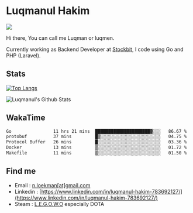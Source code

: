 
# Luqmanul Hakim

![](https://komarev.com/ghpvc/?username=luqman-v1)

Hi there, You can call me Luqman or luqmen.

Currently working as Backend Developer at [Stockbit](https://stockbit.com/), I code using Go and PHP (Laravel).
## Stats

[![Top Langs](https://github-readme-stats.vercel.app/api/top-langs/?username=luqman-v1&layout=compact)](https://github.com/anuraghazra/github-readme-stats)

![Luqmanul's Github Stats](https://github-readme-stats.vercel.app/api?username=luqman-v1&show_icons=true)


## WakaTime 

<!--START_SECTION:waka-->

```txt
Go                11 hrs 21 mins  █████████████████████▓░░░   86.67 %
protobuf          37 mins         █▒░░░░░░░░░░░░░░░░░░░░░░░   04.75 %
Protocol Buffer   26 mins         █░░░░░░░░░░░░░░░░░░░░░░░░   03.36 %
Docker            13 mins         ▒░░░░░░░░░░░░░░░░░░░░░░░░   01.72 %
Makefile          11 mins         ▒░░░░░░░░░░░░░░░░░░░░░░░░   01.50 %
```

<!--END_SECTION:waka-->


## Find me 

- Email : [n.loekman[at]gmail.com](mailto:n.loekman@gmail.com)
- Linkedin : [https://www.linkedin.com/in/luqmanul-hakim-783692127/](https://www.linkedin.com/in/luqmanul-hakim-783692127/)
- Steam : [L.E.G.O.W.O](https://steamcommunity.com/id/fuukmans) especially DOTA


